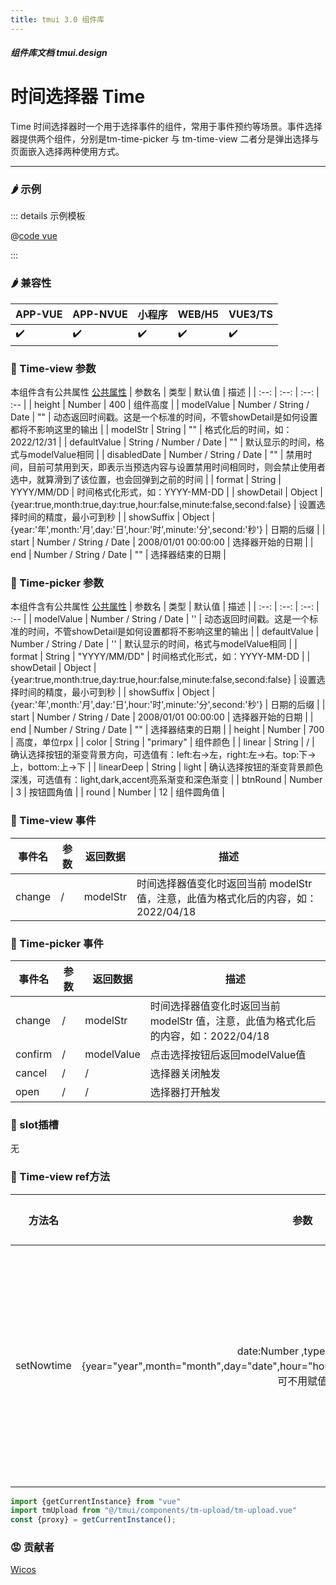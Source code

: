 ```yaml
---
title: tmui 3.0 组件库
---
```


<dirtoc></dirtoc>

##### 组件库文档 tmui.design

# 时间选择器 Time
Time 时间选择器时一个用于选择事件的组件，常用于事件预约等场景。事件选择器提供两个组件，分别是tm-time-picker 与 tm-time-view 二者分是弹出选择与页面嵌入选择两种使用方式。

---

### :hot_pepper: 示例

<webview url="https://tmui.design/h5/#/pages/form/time"></webview>

::: details 示例模板

@[code vue](pages/form/time.nvue)

:::

### :hot_pepper: 兼容性

| APP-VUE | APP-NVUE | 小程序 | WEB/H5 | VUE3/TS |
| --- | --- | --- | --- | --- |
| :heavy_check_mark: | :heavy_check_mark: | :heavy_check_mark: | :heavy_check_mark: | :heavy_check_mark: |

### :seedling: Time-view 参数

本组件含有公共属性 [公共属性](/doc/spec/组件公共样式.md)
| 参数名 | 类型 | 默认值 | 描述 |
| :--: | :--: | :--: | :-- |
| height | Number | 400 | 组件高度 |
| modelValue | Number / String / Date | "" | 动态返回时间戳。这是一个标准的时间，不管showDetail是如何设置都将不影响这里的输出 |
| modelStr | String | "" | 格式化后的时间，如：2022/12/31 |
| defaultValue | String / Number / Date | "" | 默认显示的时间，格式与modelValue相同 |
| disabledDate | Number / String / Date | "" | 禁用时间，目前可禁用到天，即表示当预选内容与设置禁用时间相同时，则会禁止使用者选中，就算滑到了该位置，也会回弹到之前的时间 |
| format | String | YYYY/MM/DD | 时间格式化形式，如：YYYY-MM-DD |
| showDetail | Object | {year:true,month:true,day:true,hour:false,minute:false,second:false} | 设置选择时间的精度，最小可到秒 |
| showSuffix | Object | {year:'年',month:'月',day:'日',hour:'时',minute:'分',second:'秒'} | 日期的后缀 |
| start | Number / String / Date | 2008/01/01 00:00:00 | 选择器开始的日期 |
| end | Number / String / Date | "" | 选择器结束的日期 |

### :seedling: Time-picker 参数
本组件含有公共属性 [公共属性](/doc/spec/组件公共样式.md)
| 参数名 | 类型 | 默认值 | 描述 |
| :--: | :--: | :--: | :-- |
| modelValue | Number / String / Date | '' | 动态返回时间戳。这是一个标准的时间，不管showDetail是如何设置都将不影响这里的输出 |
| defaultValue | Number / String / Date | '' | 默认显示的时间，格式与modelValue相同 |
| format | String | "YYYY/MM/DD" | 时间格式化形式，如：YYYY-MM-DD |
| showDetail | Object | {year:true,month:true,day:true,hour:false,minute:false,second:false} | 设置选择时间的精度，最小可到秒 |
| showSuffix | Object | {year:'年',month:'月',day:'日',hour:'时',minute:'分',second:'秒'} | 日期的后缀 |
| start | Number / String / Date | 2008/01/01 00:00:00 | 选择器开始的日期 |
| end | Number / String / Date | "" | 选择器结束的日期 |
| height | Number | 700 | 高度，单位rpx |
| color | String | "primary" | 组件颜色 |
| linear | String | / | 确认选择按钮的渐变背景方向，可选值有：left:右->左，right:左->右。top:下->上，bottom:上->下 | 
| linearDeep | String | light | 确认选择按钮的渐变背景颜色深浅，可选值有：light,dark,accent亮系渐变和深色渐变 |
| btnRound | Number | 3 | 按钮圆角值 |
| round | Number | 12 | 组件圆角值 |

### :rose: Time-view 事件

| 事件名 | 参数 | 返回数据 | 描述 |
| --- | --- | --- | --- |
| change | / | modelStr | 时间选择器值变化时返回当前 modelStr 值，注意，此值为格式化后的内容，如：2022/04/18 |

### :rose: Time-picker 事件

| 事件名 | 参数 | 返回数据 | 描述 |
| --- | --- | --- | --- |
| change | / | modelStr | 时间选择器值变化时返回当前 modelStr 值，注意，此值为格式化后的内容，如：2022/04/18 |
| confirm | / | modelValue | 点击选择按钮后返回modelValue值 |
| cancel | / | / | 选择器关闭触发 |
| open | / | / | 选择器打开触发 |
### :corn: slot插槽

无

### :green_salad: Time-view ref方法

| 方法名 | 参数 | 返回值 | 描述 |
| :--: | :--: | :--: | :-- |
| setNowtime | date:Number ,type:默认值为{year="year",month="month",day="date",hour="hour",minute="minute",second="second"}，可不用赋值 | 通过ref修改目标时间选择器的当前值 |

```ts
import {getCurrentInstance} from "vue"
import tmUpload from "@/tmui/components/tm-upload/tm-upload.vue"
const {proxy} = getCurrentInstance();


```

### :rage: 贡献者

[Wicos](http://wicos.me)